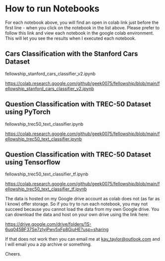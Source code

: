 # How to run Notebooks

For each notebook above, you will find an open in colab link just before the first line - when you click on the notebook in the list above. Please prefer to follow this link and view each notebook in the google colab environment. This will let you see the results when I executed each notebook.

## Cars Classification with the Stanford Cars Dataset
fellowship_stanford_cars_classifier_v2.ipynb

https://colab.research.google.com/github/geek0075/fellowship/blob/main/fellowship_stanford_cars_classifier_v2.ipynb

## Question Classification with TREC-50 Dataset using PyTorch
fellowship_trec50_text_classifier.ipynb

https://colab.research.google.com/github/geek0075/fellowship/blob/main/fellowship_trec50_text_classifier.ipynb

## Question Classification with TREC-50 Dataset using Tensorflow
fellowship_trec50_text_classifier_tf.ipynb

https://colab.research.google.com/github/geek0075/fellowship/blob/main/fellowship_trec50_text_classifier_tf.ipynb

The data is hosted on my Google drive account as colab does not (as far as I know) offer storage. So if you try to run each notebook, you may not succeed because you cannot load the data from my own Google drive. You can download the data and host on your own drive using the link here:

https://drive.google.com/drive/folders/1S-6uq045BF37Se7zIyjPwv5xFp8GiuHE?usp=sharing

If that does not work then you can email me at kay_taylor@outlook.com and I will email you a zip archive or something.

Cheers.


